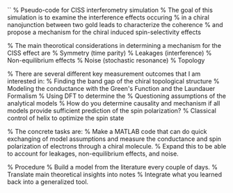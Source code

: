 `` % Pseudo-code for CISS interferometry simulation
% The goal of this simulation is to examine the interference effects occuring
% in a chiral nanojunction between two gold leads to characterize the coherence
% and propose a mechanism for the chiral induced spin-selectivity effects

% The main theorotical considerations in determining a mechanism for the CISS effect are
	% Symmetry (time parity)
	% Leakages (interference)
	% Non-equilibrium effects
	% Noise (stochastic resonance)
	% Topology
 
% There are several different key measurement outcomes that I am interested in:
	% Finding the band gap of the chiral topological structure 
	% Modeling the conductance with the Green's Function and the Laundauer Formalism
	% Using DFT to determine the 
	% Questioning assumptions of the analytical models
	% How do you determine causality and mechanism if all models provide sufficient prediction of the spin polarization? 
	% Classical control of helix to optimize the spin state 

% The concrete tasks are:
	% Make a MATLAB code that can do quick exchanging of model assumptions and measure the conductance and spin polarization of electrons through a chiral molecule.
	% Expand this to be able to account for leakages, non-equilibrium effects, and noise. 

% Procedure
	% Build a model from the literature every couple of days. 
	% Translate main theoretical insights into notes
	% Integrate what you learned back into a generalized tool. 

